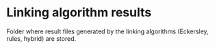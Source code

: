 # Linking algorithm results
Folder where result files generated by the linking algorithms (Eckersley, rules, hybrid) are stored.
